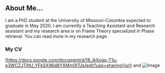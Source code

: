 ## About Me...

I am a PhD student at the University of Missouri-Columbia expected to graduate in May 2020. I am currently a Teaching Assistant and Research assistant and my research area is on Frame Theory specialized in Phase retrieval. You can read more in my research page. 


### My CV

[https://docs.google.com/document/d/18_IkXogp-T1u-e3WCZJTIItU_YFkSX96d8YXMm0f7Js/edit?usp=sharing](url) and ![Image](src)
```

